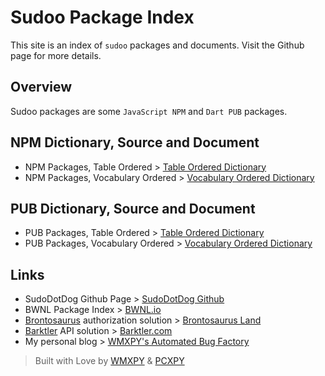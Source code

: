 # Sudoo Package Index

This site is an index of `sudoo` packages and documents. Visit the Github page for more details.

## Overview

Sudoo packages are some `JavaScript NPM` and `Dart PUB` packages.

## NPM Dictionary, Source and Document

-   NPM Packages, Table Ordered > [Table Ordered Dictionary](./npm/table)
-   NPM Packages, Vocabulary Ordered > [Vocabulary Ordered Dictionary](./npm/vocabulary)

## PUB Dictionary, Source and Document

-   PUB Packages, Table Ordered > [Table Ordered Dictionary](./pub/table)
-   PUB Packages, Vocabulary Ordered > [Vocabulary Ordered Dictionary](./pub/vocabulary)

## Links

-   SudoDotDog Github Page > [SudoDotDog Github](//github.com/SudoDotDog)
-   BWNL Package Index > [BWNL.io](//bwnl.io)
-   [Brontosaurus](//github.com/SudoDotDog/Brontosaurus) authorization solution > [Brontosaurus Land](//brontosaurus.land)
-   [Barktler](//github.com/Barktler) API solution > [Barktler.com](//barktler.com)
-   My personal blog > [WMXPY's Automated Bug Factory](//mengw.io)

> Built with Love by [WMXPY](//github.com/WMXPY) & [PCXPY](//github.com/PCXPY)
